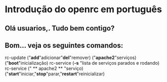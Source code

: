 # Introdução do openrc em português
## Olá usuarios,. Tudo bem contigo?
## Bom... veja os seguintes comandos:

rc-update ("**add**"adicionar"**del**"remover) ("**apache2**"serviços) ("**boot**"inicialização)
rc-service (**-s** "lista de serviços parados e rodando)
rc-service (" ** apache2 ** "serviço) ("**start**"iniciar,"**stop**"parar,"**restart**"reinicializar)

